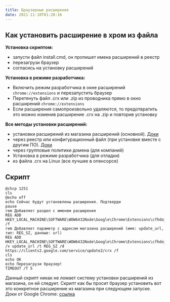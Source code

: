 ```yaml
---
title: Браузерные расширения
date: 2021-11-10T01:28:16
---
```


## Как установить расширение в хром из файла

**Установка скриптом:**
- запусти файл install.cmd, он пропишет имена расширений в реестр
- перезагрузи браузер
- согласись на установку расширений

**Установка в режиме разработчика:**
- Включить режим разработчика в окне расширений ```chrome://extensions``` и перезапустить браузер
- Перетянуть файл .crx или .zip из проводника прямо в окно расширений ```chrome://extensions```
- Если расширения самопроизвольно удаляются, то предотвратить это можно изменив расширение .crx на .zip и повторив установку

**Все методы установки расширений:**
- установки расширений из магазина расширений (основной). [Доки](https://developer.chrome.com/docs/extensions/mv3/hosting/#hosting)
- через реестр или конфигурационный файл (при установке вместе с другим ПО). [Доки](https://developer.chrome.com/docs/extensions/mv3/external_extensions/#registry)
- через групповые политики домена (для компаний)
- Установка в режиме разработчика (для отладки)
- из файла .crx на Linux (все лучшее в опенсорсе)

## Скрипт
```
@chcp 1251
cls
@echo off
echo Сейчас будут установлены расширения. Подтверди
pause
rem Добавляет раздел с именем расширения
REG ADD HKEY_LOCAL_MACHINE\SOFTWARE\WOW6432Node\Google\Chrome\Extensions\cfhdojbkjhnklbpkdaibdccddilifddb /f
rem Добавляет параметр с адресом магазина расширений (имя: update_url, тип: REG_SZ, данные: url)
REG ADD HKEY_LOCAL_MACHINE\SOFTWARE\WOW6432Node\Google\Chrome\Extensions\cfhdojbkjhnklbpkdaibdccddilifddb /v update_url /t REG_SZ /d https://clients2.google.com/service/update2/crx /f
cls
echo OK
echo Перезагрузи браузер!
TIMEOUT /T 5
```
Данный скрипт никак не ломает систему установки расширений из магазина, он ей следует. 
Скрипт как бы просит браузер установить вот это конкретное расширение из магазина при следующем запуске.  
Доки от Google Chrome: [ссылка](https://developer.chrome.com/docs/extensions/mv3/external_extensions/#registry)



